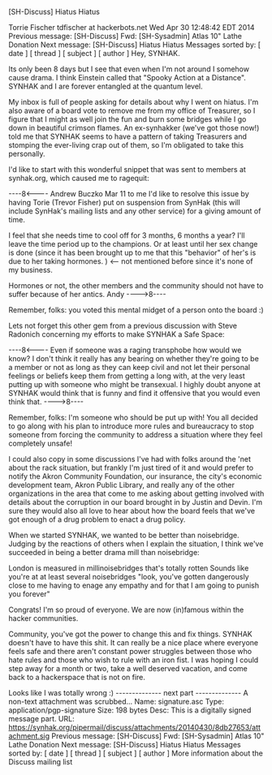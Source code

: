 [SH-Discuss] Hiatus Hiatus

Torrie Fischer tdfischer at hackerbots.net 
Wed Apr 30 12:48:42 EDT 2014
Previous message: [SH-Discuss] Fwd: [SH-Sysadmin] Atlas 10" Lathe Donation
Next message: [SH-Discuss] Hiatus Hiatus
Messages sorted by: [ date ] [ thread ] [ subject ] [ author ]
Hey, SYNHAK.

Its only been 8 days but I see that even when I'm not around I somehow cause 
drama. I think Einstein called that "Spooky Action at a Distance". SYNHAK and 
I are forever entangled at the quantum level.

My inbox is full of people asking for details about why I went on hiatus. I'm 
also aware of a board vote to remove me from my office of Treasurer, so I 
figure that I might as well join the fun and burn some bridges while I go down 
in beautiful crimson flames. An ex-synhakker (we've got those now!) told me 
that SYNHAK seems to have a pattern of taking Treasurers and stomping the 
ever-living crap out of them, so I'm obligated to take this personally.

I'd like to start with this wonderful snippet that was sent to 
members at synhak.org, which caused me to ragequit:

----8<----
Andrew Buczko <a4s8b7 at dsprototyping.com>
Mar 11
to me
I'd like to resolve this issue by having Torie (Trevor Fisher) put on
suspension from SynHak (this will include SynHak's mailing lists and any
other service) for a giving amount of time.

I feel that she needs time to cool off for 3 months, 6 months a year? I'll
leave the time period up to the champions. Or at least until her sex change
is done (since it has been brought up to me that this "behavior" of her's
is due to her taking hormones. ) <-- not mentioned before since it's none
of my business.

Hormones or not, the other members and the community should not have to
suffer because of her antics.
Andy
---->8----

Remember, folks: you voted this mental midget of a person onto the board :)

Lets not forget this other gem from a previous discussion with Steve Radonich 
concerning my efforts to make SYNHAK a Safe Space:

----8<----
Even if someone was a raging transphobe how would we know? I don't think it 
really has any bearing on whether they're going to be a member or not as long 
as they can keep civil and not let their personal feelings or beliefs keep 
them from getting a long with, at the very least putting up with someone who 
might be transexual. I highly doubt anyone at SYNHAK would think that is funny 
and find it offensive that you would even think that.
---->8----

Remember, folks: I'm someone who should be put up with! You all decided to go 
along with his plan to introduce more rules and bureaucracy to stop someone 
from forcing the community to address a situation where they feel completely 
unsafe!

I could also copy in some discussions I've had with folks around the 'net 
about the rack situation, but frankly I'm just tired of it and would prefer to 
notify the Akron Community Foundation, our insurance, the city's economic 
development team, Akron Public Library, and really any of the other 
organizations in the area that come to me asking about getting involved with 
details about the corruption in our board brought in by Justin and Devin. I'm 
sure they would also all love to hear about how the board feels that we've got 
enough of a drug problem to enact a drug policy.

When we started SYNHAK, we wanted to be better than noisebridge. Judging by 
the reactions of others when I explain the situation, I think we've succeeded 
in being a better drama mill than noisebridge:

<jontyw> London is measured in millinoisebridges
<evanmcc> that's totally rotten
<jontyw> Sounds like you're at at least several noisebridges
<evanmcc> "look, you've gotten dangerously close to me having to enage any 
empathy and for that I am going to punish you forever"

Congrats! I'm so proud of everyone. We are now (in)famous within the hacker 
communities.

Community, you've got the power to change this and fix things. SYNHAK doesn't 
have to have this shit. It can really be a nice place where everyone feels 
safe and there aren't constant power struggles between those who hate rules 
and those who wish to rule with an iron fist. I was hoping I could step away 
for a month or two, take a well deserved vacation, and come back to a 
hackerspace that is not on fire.

Looks like I was totally wrong :)
-------------- next part --------------
A non-text attachment was scrubbed...
Name: signature.asc
Type: application/pgp-signature
Size: 198 bytes
Desc: This is a digitally signed message part.
URL: <https://synhak.org/pipermail/discuss/attachments/20140430/8db27653/attachment.sig>
Previous message: [SH-Discuss] Fwd: [SH-Sysadmin] Atlas 10" Lathe Donation
Next message: [SH-Discuss] Hiatus Hiatus
Messages sorted by: [ date ] [ thread ] [ subject ] [ author ]
More information about the Discuss mailing list